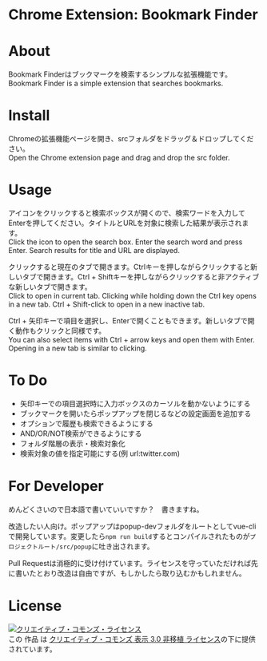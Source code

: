 Chrome Extension: Bookmark Finder
========================

# About
Bookmark Finderはブックマークを検索するシンプルな拡張機能です。  
Bookmark Finder is a simple extension that searches bookmarks.

# Install
Chromeの拡張機能ページを開き、srcフォルダをドラッグ＆ドロップしてください。  
Open the Chrome extension page and drag and drop the src folder.

# Usage
アイコンをクリックすると検索ボックスが開くので、検索ワードを入力してEnterを押してください。タイトルとURLを対象に検索した結果が表示されます。  
Click the icon to open the search box. Enter the search word and press Enter. Search results for title and URL are displayed.

クリックすると現在のタブで開きます。Ctrlキーを押しながらクリックすると新しいタブで開きます。Ctrl + Shiftキーを押しながらクリックすると非アクティブな新しいタブで開きます。  
Click to open in current tab. Clicking while holding down the Ctrl key opens in a new tab. Ctrl + Shift-click to open in a new inactive tab.

Ctrl + 矢印キーで項目を選択し、Enterで開くこともできます。新しいタブで開く動作もクリックと同様です。  
You can also select items with Ctrl + arrow keys and open them with Enter. Opening in a new tab is similar to clicking.

# To Do
- 矢印キーでの項目選択時に入力ボックスのカーソルを動かないようにする
- ブックマークを開いたらポップアップを閉じるなどの設定画面を追加する
- オプションで履歴も検索できるようにする
- AND/OR/NOT検索ができるようにする
- フォルダ階層の表示・検索対象化
- 検索対象の値を指定可能にする(例 url:twitter.com)

# For Developer
めんどくさいので日本語で書いていいですか？　書きますね。

改造したい人向け。ポップアップはpopup-devフォルダをルートとしてvue-cliで開発しています。変更したら`npm run build`するとコンパイルされたものが`プロジェクトルート/src/popup`に吐き出されます。

Pull Requestは消極的に受け付けています。ライセンスを守っていただければ先に書いたとおり改造は自由ですが、もしかしたら取り込むかもしれません。

# License
<a rel="license" href="http://creativecommons.org/licenses/by/3.0/"><img alt="クリエイティブ・コモンズ・ライセンス" style="border-width:0" src="https://i.creativecommons.org/l/by/3.0/88x31.png" /></a><br />この 作品 は <a rel="license" href="http://creativecommons.org/licenses/by/3.0/">クリエイティブ・コモンズ 表示 3.0 非移植 ライセンス</a>の下に提供されています。